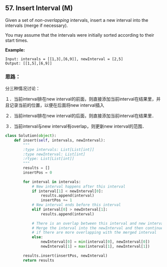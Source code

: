 ## 57. Insert Interval (M)

Given a set of *non-overlapping* intervals, insert a new interval into the intervals (merge if necessary).

You may assume that the intervals were initially sorted according to their start times.

**Example:**

```
Input: intervals = [[1,3],[6,9]], newInterval = [2,5]
Output: [[1,5],[6,9]]
```



### 思路：

分三种情况讨论：

１．当前interval排在new interval的前面，则直接添加当前interval在结果里，并且记录当前的位置，以便在后面将new interval插入

２．当前interval排在new interval的后面，则直接添加当前interval在结果里．

３．当前interval与new interval有overlap，则更新new interval的范围．

```python
class Solution(object):
    def insert(self, intervals, newInterval):
        """
        :type intervals: List[List[int]]
        :type newInterval: List[int]
        :rtype: List[List[int]]
        """
        results = []
        insertPos = 0
        
        for interval in intervals:
            # New interval happens after this interval
            if interval[1] < newInterval[0]:
                results.append(interval)
                insertPos += 1
            # New interval ends before this interval    
            elif interval[0] > newInterval[1]:
                results.append(interval)
                
            # There is an overlap between this interval and new interval
            # Merge the interval into the newInterval and then continue to check 
            # if there are more overlapping with the merged interval
            else:
                newInterval[0] = min(interval[0], newInterval[0])
                newInterval[1] = max(interval[1], newInterval[1])
        
        results.insert(insertPos, newInterval)
        return results
```

